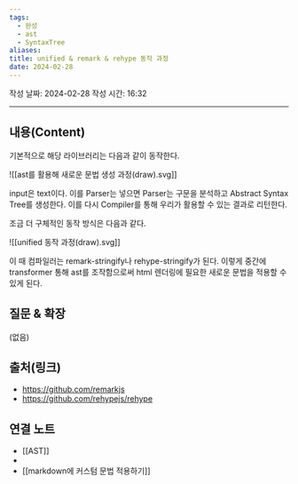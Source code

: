```yaml
---
tags:
  - 완성
  - ast
  - SyntaxTree
aliases: 
title: unified & remark & rehype 동작 과정
date: 2024-02-28
---
```

작성 날짜: 2024-02-28
작성 시간: 16:32


----
## 내용(Content)
기본적으로 해당 라이브러리는 다음과 같이 동작한다.

![[ast를 활용해 새로운 문법 생성 과정(draw).svg]]

input은 text이다. 이를 Parser는 넣으면 Parser는 구문을 분석하고 Abstract Syntax Tree를 생성한다. 이를 다시 Compiler를 통해 우리가 활용할 수 있는 결과로 리턴한다.

조금 더 구체적인 동작 방식은 다음과 같다.

![[unified 동작 과정(draw).svg]]

이 때 컴파일러는 remark-stringify나 rehype-stringify가 된다.  이렇게 중간에 transformer 통해 ast를 조작함으로써 html 렌더링에 필요한 새로운 문법을 적용할 수 있게 된다.
## 질문 & 확장

(없음)

## 출처(링크)
- https://github.com/remarkjs
- https://github.com/rehypejs/rehype

## 연결 노트
- [[AST]]
-
- [[markdown에 커스텀 문법 적용하기]]









